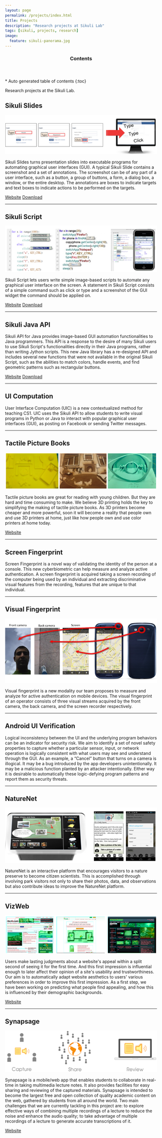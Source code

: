 ```yaml
---
layout: page
permalink: /projects/index.html
title: Projects
description: "Research projects at Sikuli Lab"
tags: [sikuli, projects, research]
image:
  feature: sikuli-panorama.jpg
---
```


<section id="table-of-contents" class="toc">
  <header>
    <h3 class="delta">Contents</h3>
  </header>
<div id="drawer" markdown="1">
*  Auto generated table of contents
{:toc}
</div>
</section><!-- /#table-of-contents -->

Research projects at the Sikuli Lab.

## Sikuli Slides

![sikuli slides](/images/banner_sikuli_slides.png)

Sikuli Slides turns presentation slides into executable programs for automating graphical user interfaces (GUI). A typical Sikuli Slide contains a screenshot and a set of annotations. The screenshot can be of any part of a user interface, such as a button, a group of buttons, a form, a dialog box, a window, or the entire desktop. The annotations are boxes to indicate targets and text boxes to indicate actions to be performed on the targets.

<div class="btn-group">
  <a href="http://slides.sikuli.org" class="btn btn-default">Website</a>
  <a href="http://slides.sikuli.org/downloads.html" class="btn btn-default">Download</a>
</div>


---------

## Sikuli Script

![sikuli scripts](/images/banner_sikuli_script.png)

Sikuli Script lets users write simple image-based scripts to automate any graphical user interface on the screen. A statement in Sikuli Script consists of a simple command such as click or type and a screenshot of the GUI widget the command should be applied on.

<div class="btn-group">
  <a href="http://www.sikuli.org" class="btn btn-default">Website</a>
  <a href="http://www.sikuli.org/download.html" class="btn btn-default">Download</a>
</div>

---------

## Sikuli Java API

Sikuli API for Java provides image-based GUI automation functionalities to Java programmers. This API is a response to the desire of many Sikuli users to use Sikuli Script's functionalities directly in their Java programs, rather than writing Jython scripts. This new Java library has a re-designed API and includes several new functions that were not available in the original Sikuli Script, such as the abilities to match colors, handle events, and find geometric patterns such as rectangular buttons.

<div class="btn-group">
  <a href="https://code.google.com/p/sikuli-api/" class="btn btn-default">Website</a>
  <a href="https://code.google.com/p/sikuli-api/downloads/list" class="btn btn-default">Download</a>
</div>

--------

## UI Computation

User Interface Computation (UIC) is a new contextualized method for teaching CS1. UIC uses the Sikuli API to allow students to write visual programs in Python or Java to interact with popular graphical user 
interfaces (GUI), as posting on Facebook or sending Twitter messages.

----

## Tactile Picture Books

![tactile book](/images/banner_tactile_picture_books.png)

Tactile picture books are great for reading with young children. But they are hard and time consuming to make. We believe 3D printing holds the key to simplifying the making of tactile picture books. As 3D printers become cheaper and more powerful, soon it will become a reality that people own and use 3D printers at home, just like how people own and use color printers at home today.

<div class="btn-group">
  <a href="http://www.tactilepicturebooks.org/" class="btn btn-default">Website</a>
</div>

----

## Screen Fingerprint
Screen Fingerprint is a novel way of validating the identity of the person at a console. This new cyberbiometric can help measure and analyze active authentication. A screen fingerprint is acquired taking a screen recording of the computer being used by an individual and extracting discriminative visual features from the recording, features that are unique to that individual.

----

## Visual Fingerprint

![visual fingerprint](/images/banner_visual_fingerprint.png)

Visual fingerprint is a new modality our team proposes to measure and analyze for active authentication on mobile devices. The visual fingerprint of an operator consists of three visual streams acquired by the front camera, the back camera, and the screen recorder respectively.

----

## Android UI Verification

Logical inconsistency between the UI and the underlying program behaviors can be an indicator for security risk. We aim to identify a set of novel safety properties to capture whether a particular sensor, input, or network operation is logically consistent with what users may see and understand through the GUI. As an example, a “Cancel” button that turns on a camera is illogical. It may be a bug introduced by the app developers unintentionally. It may be a malicious function planted by an attacker intentionally. Either way it is desirable to automatically these logic-defying program patterns and report them as security threats.

----

## NatureNet

![naturenet](/images/banner_naturenet.png)

NatureNet is an interactive platform that encourages visitors to a nature preserve to become citizen scientists. This is accomplished through involving park visitors not only to share their photos, data, and observations but also contribute ideas to improve the NatureNet platform.

----

## VizWeb

![vizweb](/images/banner_vizweb.png)

Users make lasting judgments about a website's appeal within a split second of seeing it for the first time. And this first impression is influential enough to later affect their opinion of a site's usability and trustworthiness. Our aim is to automatically adapt website aesthetics to users' various preferences in order to improve this first impression. As a first step, we have been working on predicting what people find appealing, and how this is influenced by their demographic backgrounds. 

<div class="btn-group">
  <a href="http://vizweb.org/" class="btn btn-default">Website</a>
</div>

----

## Synapsage

![synapsage](/images/banner_synapsage.png)

Synapsage is a mobile/web app that enables students to collaborate in real-time in taking multimedia lecture notes. It also provides facilities for easy sharing and reviewing of the captured materials. Synapsage is intended to become the largest free and open collection of quality academic content on the web, gathered by students from all around the world. Two main challenges that we are currently tackling in this project are: to explore effective ways of combining multiple recordings of a lecture to reduce the noise and enhance the audio quality; to take advantage of multiple recordings of a lecture to generate accurate transcriptions of it.

<div class="btn-group">
  <a href="http://www.synapsage.com/" class="btn btn-default">Website</a>
</div>


